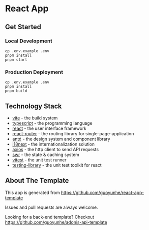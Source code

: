 # React App

## Get Started

### Local Development

```
cp .env.example .env
pnpm install
pnpm start
```

### Production Deployment

```
cp .env.example .env
pnpm install
pnpm build
```

## Technology Stack

- [vite](https://vitejs.dev/) - the build system
- [typescript](https://typescriptlang.org/) - the programming language
- [react](https://reactjs.org/) - the user interface framework
- [react-router](https://reactrouter.com/) - the routing library for single-page-application
- [antd](https://ant.design/) - the design system and component library
- [i18next](https://react.i18next.com/) - the internationalization solution
- [axios](https://axios-http.com/) - the http client to send API requests
- [swr](https://swr.vercel.app/) - the state & caching system
- [vitest](https://vitest.dev/) - the unit test runner
- [testing-library](https://testing-library.com/) - the unit test toolkit for react

## About The Template

This app is generated from https://github.com/guoyunhe/react-app-template

Issues and pull requests are always welcome.

Looking for a back-end template? Checkout https://github.com/guoyunhe/adonis-api-template
